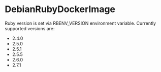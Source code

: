 # DebianRubyDockerImage

Ruby version is set via RBENV_VERSION environment variable. Currently supported versions are:
- 2.4.0
- 2.5.0
- 2.5.1
- 2.5.5
- 2.6.0
- 2.7.1
